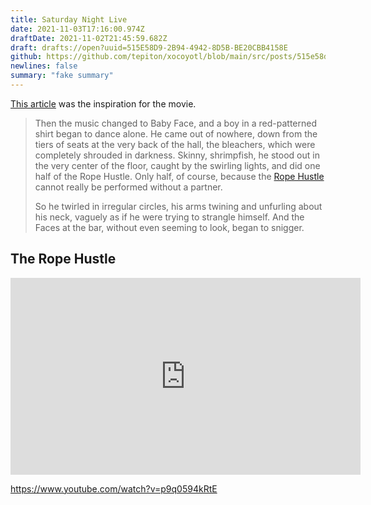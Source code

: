 ```yaml
---
title: Saturday Night Live
date: 2021-11-03T17:16:00.974Z
draftDate: 2021-11-02T21:45:59.682Z
draft: drafts://open?uuid=515E58D9-2B94-4942-8D5B-BE20CBB4158E
github: https://github.com/tepiton/xocoyotl/blob/main/src/posts/515e58d9-2b94-4942-8d5b-be20cbb4158e.md
newlines: false
summary: "fake summary"
---
```

[This article](https://nymag.com/nightlife/features/45933/index1.html) was the inspiration for the movie.

> Then the music changed to Baby Face, and a boy in a red-patterned shirt began to dance alone. He came out of nowhere, down from the tiers of seats at the very back of the hall, the bleachers, which were completely shrouded in darkness. Skinny, shrimpfish, he stood out in the very center of the floor, caught by the swirling lights, and did one half of the Rope Hustle. Only half, of course, because the [Rope Hustle](https://www.youtube.com/watch?v=p9q0594kRtE) cannot really be performed without a partner.
> <!-- excerpt -->
> So he twirled in irregular circles, his arms twining and unfurling about his neck, vaguely as if he were trying to strangle himself. And the Faces at the bar, without even seeming to look, began to snigger.
> <!-- excerpt -->

## The Rope Hustle

<iframe width="560" height="315" src="https://www.youtube.com/embed/p9q0594kRtE" title="YouTube video player" frameborder="0" allow="accelerometer; autoplay; clipboard-write; encrypted-media; gyroscope; picture-in-picture" allowfullscreen></iframe>

https://www.youtube.com/watch?v=p9q0594kRtE
